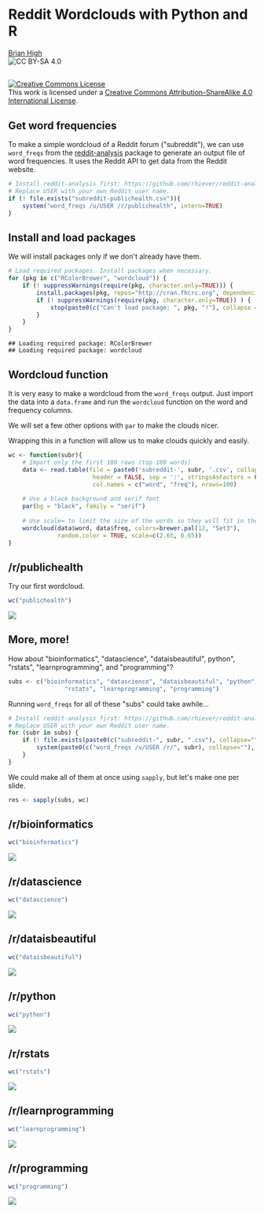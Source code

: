 # Reddit Wordclouds with Python and R
[Brian High](https://github.com/brianhigh)  
![CC BY-SA 4.0](cc_by-sa_4.png)  

## 

<a rel="license" href="http://creativecommons.org/licenses/by-sa/4.0/"><img alt="Creative Commons License" style="border-width:0" src="https://i.creativecommons.org/l/by-sa/4.0/88x31.png" /></a><br />This work is licensed under a <a rel="license" href="http://creativecommons.org/licenses/by-sa/4.0/">Creative Commons Attribution-ShareAlike 4.0 International License</a>.

## Get word frequencies

To make a simple wordcloud of a Reddit forum ("subreddit"), we can use 
`word_freqs` from the [reddit-analysis](https://github.com/rhiever/reddit-analysis) 
package to generate an output file of word frequencies. It uses the Reddit 
API to get data from the Reddit website.


```r
# Install reddit-analysis first: https://github.com/rhiever/reddit-analysis
# Replace USER with your own Reddit user name.
if (! file.exists("subreddit-publichealth.csv")){
    system("word_freqs /u/USER /r/publichealth", intern=TRUE)
}
```

## Install and load packages

We will install packages only if we don't already have them.


```r
# Load required packages. Install packages when necessary.
for (pkg in c("RColorBrewer", "wordcloud")) {
    if (! suppressWarnings(require(pkg, character.only=TRUE))) {
        install.packages(pkg, repos="http://cran.fhcrc.org", dependencies=TRUE)
        if (! suppressWarnings(require(pkg, character.only=TRUE)) ) {
            stop(paste0(c("Can't load package: ", pkg, "!"), collapse = ""))
        }
    }
}
```

```
## Loading required package: RColorBrewer
## Loading required package: wordcloud
```

## Wordcloud function

It is very easy to make a wordcloud from the `word_freqs` output. Just import 
the data into a `data.frame` and run the `wordcloud` function on the word and 
frequency columns.

We will set a few other options with `par` to make the clouds nicer.

Wrapping this in a function will allow us to make clouds quickly and easily.


```r
wc <- function(subr){
    # Import only the first 100 rows (top 100 words)
    data <- read.table(file = paste0('subreddit-', subr, '.csv', collapse=''), 
                        header = FALSE, sep = ':', stringsAsFactors = FALSE, 
                        col.names = c("word", "freq"), nrows=100)
    
    # Use a black background and serif font
    par(bg = "black", family = "serif")
    
    # Use scale= to limit the size of the words so they will fit in the cloud
    wordcloud(data$word, data$freq, colors=brewer.pal(12, "Set3"), 
              random.color = TRUE, scale=c(2.65, 0.65))
}
```

## /r/publichealth

Try our first wordcloud.


```r
wc("publichealth")
```

![](reddit-wordcloud-pres_files/figure-html/unnamed-chunk-4-1.png) 

## More, more!

How about "bioinformatics", "datascience", "dataisbeautiful", python", "rstats", 
"learnprogramming", and "programming"?


```r
subs <- c("bioinformatics", "datascience", "dataisbeautiful", "python", 
                "rstats", "learnprogramming", "programming")
```

Running `word_freqs` for all of these "subs" could take awhile...


```r
# Install reddit-analysis first: https://github.com/rhiever/reddit-analysis
# Replace USER with your own Reddit user name.
for (subr in subs) {
    if (! file.exists(paste0(c("subreddit-", subr, ".csv"), collapse=""))) {
        system(paste0(c("word_freqs /u/USER /r/", subr), collapse=""), intern=TRUE)
    }    
}
```

We could make all of them at once using `sapply`, but let's make one per slide.


```r
res <- sapply(subs, wc)
```

## /r/bioinformatics


```r
wc("bioinformatics")
```

![](reddit-wordcloud-pres_files/figure-html/unnamed-chunk-8-1.png) 

## /r/datascience


```r
wc("datascience")
```

![](reddit-wordcloud-pres_files/figure-html/unnamed-chunk-9-1.png) 

## /r/dataisbeautiful


```r
wc("dataisbeautiful")
```

![](reddit-wordcloud-pres_files/figure-html/unnamed-chunk-10-1.png) 

## /r/python


```r
wc("python")
```

![](reddit-wordcloud-pres_files/figure-html/unnamed-chunk-11-1.png) 

## /r/rstats


```r
wc("rstats")
```

![](reddit-wordcloud-pres_files/figure-html/unnamed-chunk-12-1.png) 

## /r/learnprogramming


```r
wc("learnprogramming")
```

![](reddit-wordcloud-pres_files/figure-html/unnamed-chunk-13-1.png) 

## /r/programming


```r
wc("programming")
```

![](reddit-wordcloud-pres_files/figure-html/unnamed-chunk-14-1.png) 

